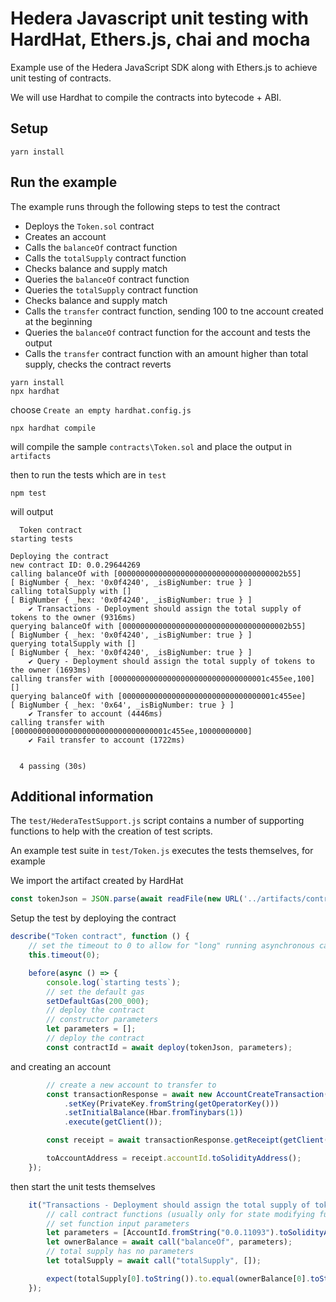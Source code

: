 # Hedera Javascript unit testing with HardHat, Ethers.js, chai and mocha

Example use of the Hedera JavaScript SDK along with Ethers.js to achieve unit testing of contracts.

We will use Hardhat to compile the contracts into bytecode + ABI.

## Setup

```shell
yarn install
```

## Run the example

The example runs through the following steps to test the contract
* Deploys the `Token.sol` contract
* Creates an account
* Calls the `balanceOf` contract function 
* Calls the `totalSupply` contract function
* Checks balance and supply match
* Queries the `balanceOf` contract function
* Queries the `totalSupply` contract function
* Checks balance and supply match
* Calls the `transfer` contract function, sending 100 to tne account created at the beginning
* Queries the `balanceOf` contract function for the account and tests the output
* Calls the `transfer` contract function with an amount higher than total supply, checks the contract reverts

```shell
yarn install
npx hardhat
```

choose `Create an empty hardhat.config.js`

```shell
npx hardhat compile
```

will compile the sample `contracts\Token.sol` and place the output in `artifacts`

then to run the tests which are in `test`

```shell
npm test
```

will output 

```shell
  Token contract
starting tests

Deploying the contract
new contract ID: 0.0.29644269
calling balanceOf with [0000000000000000000000000000000000002b55]
[ BigNumber { _hex: '0x0f4240', _isBigNumber: true } ]
calling totalSupply with []
[ BigNumber { _hex: '0x0f4240', _isBigNumber: true } ]
    ✔ Transactions - Deployment should assign the total supply of tokens to the owner (9316ms)
querying balanceOf with [0000000000000000000000000000000000002b55]
[ BigNumber { _hex: '0x0f4240', _isBigNumber: true } ]
querying totalSupply with []
[ BigNumber { _hex: '0x0f4240', _isBigNumber: true } ]
    ✔ Query - Deployment should assign the total supply of tokens to the owner (1693ms)
calling transfer with [0000000000000000000000000000000001c455ee,100]
[]
querying balanceOf with [0000000000000000000000000000000001c455ee]
[ BigNumber { _hex: '0x64', _isBigNumber: true } ]
    ✔ Transfer to account (4446ms)
calling transfer with [0000000000000000000000000000000001c455ee,10000000000]
    ✔ Fail transfer to account (1722ms)


  4 passing (30s)
```

## Additional information

The `test/HederaTestSupport.js` script contains a number of supporting functions to help with the creation of test scripts.

An example test suite in `test/Token.js` executes the tests themselves, for example

We import the artifact created by HardHat

```javascript
const tokenJson = JSON.parse(await readFile(new URL('../artifacts/contracts/Token.sol/Token.json', import.meta.url)));
```

Setup the test by deploying the contract 

```javascript
describe("Token contract", function () {
    // set the timeout to 0 to allow for "long" running asynchronous calls
    this.timeout(0);

    before(async () => {
        console.log(`starting tests`);
        // set the default gas
        setDefaultGas(200_000);
        // deploy the contract
        // constructor parameters
        let parameters = [];
        // deploy the contract
        const contractId = await deploy(tokenJson, parameters);
```

and creating an account

```javascript
        // create a new account to transfer to
        const transactionResponse = await new AccountCreateTransaction()
            .setKey(PrivateKey.fromString(getOperatorKey()))
            .setInitialBalance(Hbar.fromTinybars(1))
            .execute(getClient());

        const receipt = await transactionResponse.getReceipt(getClient());

        toAccountAddress = receipt.accountId.toSolidityAddress();
    });
```

then start the unit tests themselves

```javascript
    it("Transactions - Deployment should assign the total supply of tokens to the owner", async function () {
        // call contract functions (usually only for state modifying functions)
        // set function input parameters
        let parameters = [AccountId.fromString("0.0.11093").toSolidityAddress()];
        let ownerBalance = await call("balanceOf", parameters);
        // total supply has no parameters
        let totalSupply = await call("totalSupply", []);

        expect(totalSupply[0].toString()).to.equal(ownerBalance[0].toString()); // comparing big numbers
    });
```

